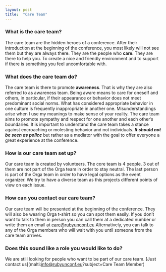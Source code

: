 ```yaml
---
layout: post
title:  "Care Team"
---
```


### What is the care team?
The care team are the hidden heroes of a conference. After their introduction at the beginning of the conference, you most likely will not see them but they are always there. They are the people who **care**. They are there to help you. To create a nice and friendly environment and to support if there is something you feel uncomfortable with.

### What does the care team do?
The care team is there to promote **awareness**. That is why they are also referred to as awareness team.
Being aware means to care for oneself and others, in particular, if their appearance or behavior does not meet predominant social norms. What has considered appropriate behavior in one culture is frequently inappropriate in another one. Misunderstandings arise when I use my meanings to make sense of your reality. The care team aims to promote sympathy and respect for one another and each other’s boundaries. It is important to understand the care team takes a stance against encroaching or molesting behavior and not individuals. ***It should not be seen as police*** but rather as a mediator with the goal to offer everyone a great experience at the conference.

### How is our care team set up?
Our care team is created by volunteers. The core team is 4 people. 3 out of them are not part of the Orga team in order to stay neutral. The last person is part of the Orga team in order to have legal options as the event organizer. We try to have a diverse team as this projects different points of view on each issue.

### How can you contact our care team?
Our care team will be presented at the beginning of the conference. They will also be wearing Orga t-shirt so you can spot them easily. If you don’t want to talk to them in person you can call them at a dedicated number or write them an email at [care@rubyunconf.eu](maltio:care@rubyunconf.eu)
Alternatively, you can talk to any of the Orga members who will wait with you until someone from the care team arrives.

### Does this sound like a role you would like to do?

We are still looking for people who want to be part of our care team. [Just contact us](malti:info@rubyunconf.eu?subject=Care Team Member)
